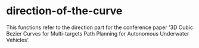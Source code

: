 # direction-of-the-curve
This functions refer to the direction part for the conference paper '3D Cubic Bezier Curves for Multi-targets Path Planning for Autonomous Underwater Vehicles'.
